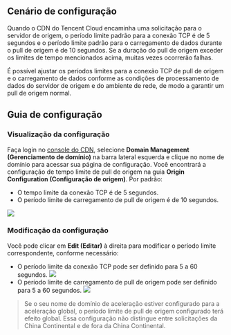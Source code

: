 ## Cenário de configuração
Quando o CDN do Tencent Cloud encaminha uma solicitação para o servidor de origem, o período limite padrão para a conexão TCP é de 5 segundos e o período limite padrão para o carregamento de dados durante o pull de origem é de 10 segundos. Se a duração do pull de origem exceder os limites de tempo mencionados acima, muitas vezes ocorrerão falhas.

É possível ajustar os períodos limites para a conexão TCP de pull de origem e o carregamento de dados conforme as condições de processamento de dados do servidor de origem e do ambiente de rede, de modo a garantir um pull de origem normal.

## Guia de configuração

### Visualização da configuração

Faça login no [console do CDN](https://console.cloud.tencent.com/cdn), selecione **Domain Management (Gerenciamento de domínio)** na barra lateral esquerda e clique no nome de domínio para acessar sua página de configuração. Você encontrará a configuração de tempo limite de pull de origem na guia **Origin Configuration (Configuração de origem)**. Por padrão:
- O tempo limite da conexão TCP é de 5 segundos.
- O período limite de carregamento de pull de origem é de 10 segundos.

![](https://main.qcloudimg.com/raw/061fef4060d6aae5d16b3522b23fbbea.png)

### Modificação da configuração
Você pode clicar em **Edit (Editar)** à direita para modificar o período limite correspondente, conforme necessário:
- O período limite da conexão TCP pode ser definido para 5 a 60 segundos.
![](https://main.qcloudimg.com/raw/f70013c886612ef4dc33c353d8612336.png)
- O período limite de carregamento de pull de origem pode ser definido para 5 a 60 segundos.
![](https://main.qcloudimg.com/raw/e9c2cf6344275d477272ab2ba8c7e3b0.png)

>Se o seu nome de domínio de aceleração estiver configurado para a aceleração global, o período limite de pull de origem configurado terá efeito global. Essa configuração não distingue entre solicitações da China Continental e de fora da China Continental.

